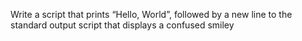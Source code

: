 Write a script that prints “Hello, World”, followed by a new line to the standard output
script that displays a confused smiley
